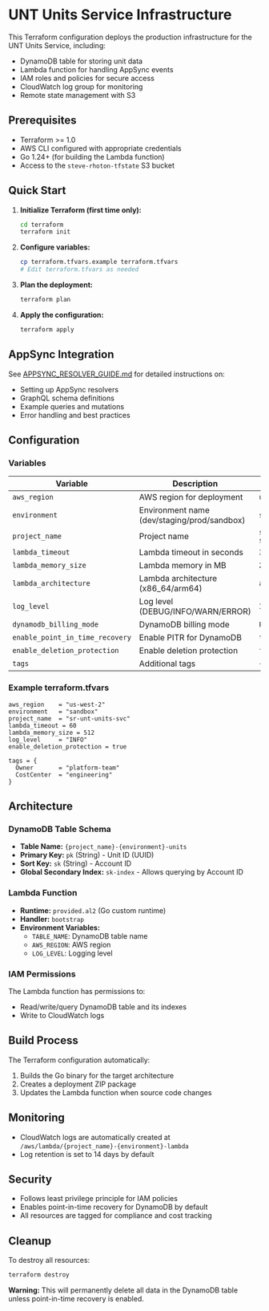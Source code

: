 # UNT Units Service Infrastructure

This Terraform configuration deploys the production infrastructure for the UNT Units Service, including:

- DynamoDB table for storing unit data
- Lambda function for handling AppSync events
- IAM roles and policies for secure access
- CloudWatch log group for monitoring
- Remote state management with S3

## Prerequisites

- Terraform >= 1.0
- AWS CLI configured with appropriate credentials
- Go 1.24+ (for building the Lambda function)
- Access to the `steve-rhoton-tfstate` S3 bucket

## Quick Start

1. **Initialize Terraform (first time only):**
   ```bash
   cd terraform
   terraform init
   ```

2. **Configure variables:**
   ```bash
   cp terraform.tfvars.example terraform.tfvars
   # Edit terraform.tfvars as needed
   ```

3. **Plan the deployment:**
   ```bash
   terraform plan
   ```

4. **Apply the configuration:**
   ```bash
   terraform apply
   ```

## AppSync Integration

See [APPSYNC_RESOLVER_GUIDE.md](./APPSYNC_RESOLVER_GUIDE.md) for detailed instructions on:
- Setting up AppSync resolvers
- GraphQL schema definitions
- Example queries and mutations
- Error handling and best practices

## Configuration

### Variables

| Variable | Description | Default | Required |
|----------|-------------|---------|----------|
| `aws_region` | AWS region for deployment | `us-west-2` | No |
| `environment` | Environment name (dev/staging/prod/sandbox) | `sandbox` | No |
| `project_name` | Project name | `sr-unt-units-svc` | No |
| `lambda_timeout` | Lambda timeout in seconds | `30` | No |
| `lambda_memory_size` | Lambda memory in MB | `256` | No |
| `lambda_architecture` | Lambda architecture (x86_64/arm64) | `arm64` | No |
| `log_level` | Log level (DEBUG/INFO/WARN/ERROR) | `INFO` | No |
| `dynamodb_billing_mode` | DynamoDB billing mode | `PAY_PER_REQUEST` | No |
| `enable_point_in_time_recovery` | Enable PITR for DynamoDB | `true` | No |
| `enable_deletion_protection` | Enable deletion protection | `false` | No |
| `tags` | Additional tags | `{}` | No |

### Example terraform.tfvars

```hcl
aws_region    = "us-west-2"
environment   = "sandbox"
project_name  = "sr-unt-units-svc"
lambda_timeout = 60
lambda_memory_size = 512
log_level     = "INFO"
enable_deletion_protection = true

tags = {
  Owner       = "platform-team"
  CostCenter  = "engineering"
}
```

## Architecture

### DynamoDB Table Schema

- **Table Name:** `{project_name}-{environment}-units`
- **Primary Key:** `pk` (String) - Unit ID (UUID)
- **Sort Key:** `sk` (String) - Account ID
- **Global Secondary Index:** `sk-index` - Allows querying by Account ID

### Lambda Function

- **Runtime:** `provided.al2` (Go custom runtime)
- **Handler:** `bootstrap`
- **Environment Variables:**
  - `TABLE_NAME`: DynamoDB table name
  - `AWS_REGION`: AWS region
  - `LOG_LEVEL`: Logging level

### IAM Permissions

The Lambda function has permissions to:
- Read/write/query DynamoDB table and its indexes
- Write to CloudWatch logs

## Build Process

The Terraform configuration automatically:

1. Builds the Go binary for the target architecture
2. Creates a deployment ZIP package
3. Updates the Lambda function when source code changes

## Monitoring

- CloudWatch logs are automatically created at `/aws/lambda/{project_name}-{environment}-lambda`
- Log retention is set to 14 days by default

## Security

- Follows least privilege principle for IAM policies
- Enables point-in-time recovery for DynamoDB by default
- All resources are tagged for compliance and cost tracking

## Cleanup

To destroy all resources:

```bash
terraform destroy
```

**Warning:** This will permanently delete all data in the DynamoDB table unless point-in-time recovery is enabled.